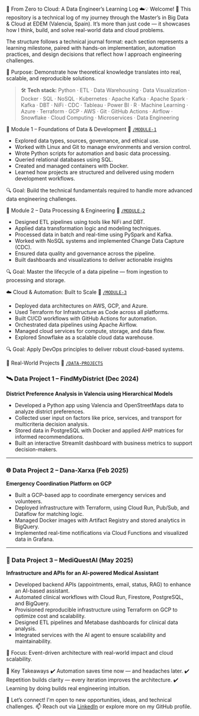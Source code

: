 🚀 From Zero to Cloud: A Data Engineer’s Learning Log ☁️💡
Welcome! 👋 This repository is a technical log of my journey through the Master’s in Big Data & Cloud at EDEM (Valencia, Spain).
It’s more than just code — it showcases how I think, build, and solve real-world data and cloud problems.

The structure follows a technical journal format: each section represents a learning milestone, paired with hands-on implementation, automation practices, and design decisions that reflect how I approach engineering challenges.

🎯 Purpose: Demonstrate how theoretical knowledge translates into real, scalable, and reproducible solutions.

> 🛠️ **Tech stack:** Python · ETL · Data Warehousing · Data Visualization · Docker · SQL · NoSQL · Kubernetes · Apache Kafka · Apache Spark · Kafka · DBT · NiFi · CDC · Tableau · Power BI · R · Machine Learning · Azure · Terraform · GCP · AWS · Git · GitHub Actions · Airflow · Snowflake · Cloud Computing · Microservices · Data Engineering


🧠 Module 1 – Foundations of Data & Development
📁 [`/MODULE-1`](MODULE-1)

- Explored data types, sources, governance, and ethical use.  
- Worked with Linux and Git to manage environments and version control.  
- Wrote Python scripts for automation and basic data processing.  
- Queried relational databases using SQL.  
- Created and managed containers with Docker.  
- Learned how projects are structured and delivered using modern development workflows.

🔍 Goal: Build the technical fundamentals required to handle more advanced data engineering challenges.

🔄 Module 2 – Data Processing & Engineering
📁 [`/MODULE-2`](MODULE-2)

- Designed ETL pipelines using tools like NiFi and DBT.  
- Applied data transformation logic and modeling techniques.  
- Processed data in batch and real-time using PySpark and Kafka.  
- Worked with NoSQL systems and implemented Change Data Capture (CDC).  
- Ensured data quality and governance across the pipeline.  
- Built dashboards and visualizations to deliver actionable insights

🔍 Goal: Master the lifecycle of a data pipeline — from ingestion to processing and storage.

☁️ Cloud & Automation: Built to Scale
📁 [`/MODULE-3`](MODULE-3)

- Deployed data architectures on AWS, GCP, and Azure.  
- Used Terraform for Infrastructure as Code across all platforms.  
- Built CI/CD workflows with GitHub Actions for automation.  
- Orchestrated data pipelines using Apache Airflow.  
- Managed cloud services for compute, storage, and data flow.  
- Explored Snowflake as a scalable cloud data warehouse.

🔍 Goal: Apply DevOps principles to deliver robust cloud-based systems.

💼 Real-World Projects
📁 [`/DATA-PROJECTS`](DATA-PROJECTS)

### 🛰️ Data Project 1 – FindMyDistrict (Dec 2024)  
**District Preference Analysis in Valencia using Hierarchical Models**

- Developed a Python app using Valencia and OpenStreetMaps data to analyze district preferences.
- Collected user input on factors like price, services, and transport for multicriteria decision analysis.
- Stored data in PostgreSQL with Docker and applied AHP matrices for informed recommendations.
- Built an interactive Streamlit dashboard with business metrics to support decision-makers.

---

### 🌐 Data Project 2 – Dana-Xarxa (Feb 2025)  
**Emergency Coordination Platform on GCP**

- Built a GCP-based app to coordinate emergency services and volunteers.
- Deployed infrastructure with Terraform, using Cloud Run, Pub/Sub, and Dataflow for matching logic.
- Managed Docker images with Artifact Registry and stored analytics in BigQuery.
- Implemented real-time notifications via Cloud Functions and visualized data in Grafana.

---

### 🧠 Data Project 3 – MediQuestAI (May 2025)  
**Infrastructure and APIs for an AI-powered Medical Assistant**

- Developed backend APIs (appointments, email, status, RAG) to enhance an AI-based assistant.
- Automated clinical workflows with Cloud Run, Firestore, PostgreSQL, and BigQuery.
- Provisioned reproducible infrastructure using Terraform on GCP to optimize cost and scalability.
- Designed ETL pipelines and Metabase dashboards for clinical data analysis.
- Integrated services with the AI agent to ensure scalability and maintainability.

🧩 Focus: Event-driven architecture with real-world impact and cloud scalability.

🧭 Key Takeaways
✔️ Automation saves time now — and headaches later.
✔️ Repetition builds clarity — every iteration improves the architecture.
✔️ Learning by doing builds real engineering intuition.

🤝 Let’s connect!
I'm open to new opportunities, ideas, and technical challenges.
📫 Reach out via [LinkedIn](https://www.linkedin.com/in/alejandroboschcervera/) or explore more on my GitHub profile.